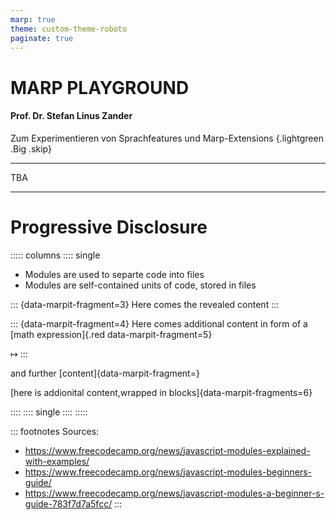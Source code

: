 ```yaml
---
marp: true
theme: custom-theme-roboto
paginate: true
---
```

<style>
/**
 * @theme enable-all-auto-scaling
 * @auto-scaling true
 */

/* @import 'default'; */
/* @import url('user-theme2.css'); */



</style>

<!-- marp --engine ./engine.js --watch --theme-set custom-theme-roboto.css -- --allow-local-files marp_playground.md -->
<!-- marp --pdf --allow-local-files --engine ./engine.js --theme-set custom-theme-roboto.css -- marp_playground.md -->

# MARP PLAYGROUND

#### Prof. Dr. Stefan Linus Zander 

Zum Experimentieren von Sprachfeatures und Marp-Extensions  {.lightgreen .Big .skip}


---
<!-- header: Overview -->
<!-- footer: Entwicklung Web-basierter Anwendungen | Einführung in JavaScript – Wichtige Konzepte | Prof. Dr. Stefan Zander | Hochschule Darmstadt – University of Applied Sciences -->


TBA



---
# Progressive Disclosure

::::: columns
:::: single
* Modules are used to separte code into files
* Modules are self-contained units of code, stored in files

::: {data-marpit-fragment=3}
Here comes the revealed content
:::

::: {data-marpit-fragment=4}
Here comes additional content in form of a [math expression]{.red data-marpit-fragment=5}

$\mapsto$ 
:::

and further [content]{data-marpit-fragment=}

[here is addionital content,wrapped in blocks]{data-marpit-fragments=6}

::::
:::: single
::::
:::::


::: footnotes
Sources:
- https://www.freecodecamp.org/news/javascript-modules-explained-with-examples/
- https://www.freecodecamp.org/news/javascript-modules-beginners-guide/
- https://www.freecodecamp.org/news/javascript-modules-a-beginner-s-guide-783f7d7a5fcc/
:::
